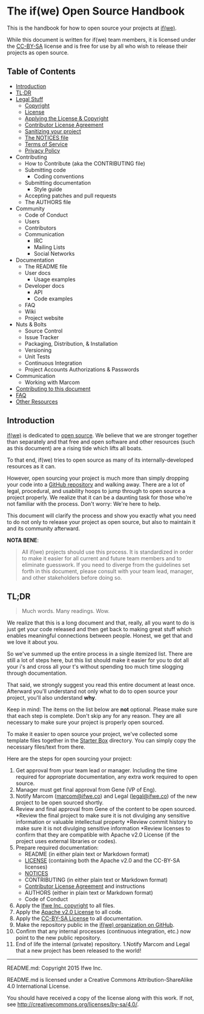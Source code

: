 # The if(we) Open Source Handbook

This is the handbook for how to open source your projects at [if(we)](http://www.ifwe.co).

While this document is written for if(we) team members, it is licensed under the [CC-BY-SA](http://creativecommons.org/licenses/by-sa/4.0) license and is free for use by all who wish to release their projects as open source.

## Table of Contents

* [Introduction](#introduction)
* [TL;DR](#tldr)
* [Legal Stuff](./Legal.md)
   * [Copyright](./Legal.md#copyright)
   * [License](./Legal.md#license)
   * [Applying the License & Copyright](./Legal.md#applying-the-licenses--copyright-to-your-project)
   * [Contributor License Agreement](./Legal.md#contributor-license-agreement)
   * [Sanitizing your project](./Legal.md#sanititizing-your-project)
   * [The NOTICES file](./Legal.md#the-notices-file)
   * [Terms of Service](./Legal.md#terms-of-service)
   * [Privacy Policy](./Legal.md#privacy-policy)
* Contributing
   * How to Contribute (aka the CONTRIBUTING file)
   * Submitting code
      * Coding conventions
   * Submitting documentation
      * Style guide
   * Accepting patches and pull requests
   * The AUTHORS file
* Community
   * Code of Conduct
   * Users
   * Contributors
   * Communication
     * IRC
     * Mailing Lists
     * Social Networks
* Documentation
   * The README file
   * User docs
      * Usage examples
   * Developer docs
      * API
      * Code examples
   * FAQ
   * Wiki
   * Project website
* Nuts & Bolts
   * Source Control
   * Issue Tracker
   * Packaging, Distribution, & Installation
   * Versioning
   * Unit Tests
   * Continuous Integration
   * Project Accounts Authorizations & Passwords
* Communication
   * Working with Marcom
* [Contributing to this document](./CONTRIBUTING.md)
* [FAQ](./FAQ.md)
* [Other Resources](./Resources.md)

## Introduction

[if(we)](www.ifwe.co) is dedicated to [open
source](http://opensource.org/osd). We believe that we are stronger together than separately and that free and open software and other resources (such as this document) are a rising tide which lifts all boats.

To that end, if(we) tries to open source as many of its internally-developed resources as it can.

However, open sourcing your project is much more than simply dropping your code into a [GitHub repository](http://github.com/ifwe) and walking away. There are a lot of legal, procedural, and usability hoops to jump through to open source a project properly. We realize that it can be a daunting task for those who're not familiar with the process. Don't worry: We're here to help.

This document will clarify the process and show you exactly what you need to do not only to release your project as open source, but also to maintain it and its community afterward.

**NOTA BENE**:

> All if(we) projects should use this process. It is standardized in order to make it easier for all current and future team members and to eliminate guesswork. If you need to diverge from the guidelines set forth in this document, please consult with your team lead, manager, and other stakeholders before doing so.

## TL;DR

> Much words. Many readings. Wow.

We realize that this is a long document and that, really, all you want to do is just get your code released and then get back to making great stuff which enables meaningful connections between people. Honest, we get that and we love it about you.

So we've summed up the entire process in a single itemized list. There are still a lot of steps here, but this list should make it easier for you to dot all your i's and cross all your t's without spending too much time slogging through documentation.

That said, we strongly suggest you read this entire document at least once. Afterward you'll understand not only what to do to open source your project, you'll also understand **why**.

Keep in mind: The items on the list below are **not** optional. Please make sure that each step is complete. Don't skip any for any reason. They are all necessary to make sure your project is properly open sourced.

To make it easier to open source your project, we've collected some template files together in the [Starter Box](./starter_box) directory. You can simply copy the necessary files/text from there.

Here are the steps for open sourcing your project:

1. Get approval from your team lead or manager.  Including the time required for appropriate documentation, any extra work required to open source.
1. Manager must get final approval from Gene (VP of Eng). 
1. Notify Marcom (marcom@ifwe.co) and Legal (legal@ifwe.co) of the new project to be open sourced shortly.
1. Review and final approval from Gene of the content to be open sourced.  
    *Review the final project to make sure it is not divulging any sensitive information or valuable intellectual property
    *Review commit history to make sure it is not divulging sensitive information
    *Review licenses to confirm that they are compatible with Apache v2.0 License (if the project uses external libraries or codes).
1. Prepare required documentation:
    * README (in either plain text or Markdown format)
    * [LICENSE](./Legal.md#license) (containing both the Apache v2.0 and the CC-BY-SA licenses)
    * [NOTICES](./Legal.md#the-notices-file)
    * CONTRIBUTING (in either plain text or Markdown format)
    * [Contributor License Agreement](./Legal.md#contributor-license-agreement) and instructions
    * AUTHORS (either in plain text or Markdown format)
    * Code of Conduct
1. Apply the [Ifwe Inc. copyright](./Legal.md#applying-the-licenses--copyright-to-your-project) to all files.
1. Apply the [Apache v2.0 License](./Legal.md#applying-the-licenses--copyright-to-your-project) to all code.
1. Apply the [CC-BY-SA License](./Legal.md#applying-the-licenses--copyright-to-your-project) to all documentation.
1. Make the repository public in the [if(we) organization on GitHub](https://github.com/ifwe).
1. Confirm that any internal processes (continuous integration, etc.) now point to the new public repository.
1. End of life the internal (private) repository.
1.Notify Marcom and Legal that a new project has been released to the world!

-----

README.md: Copyright 2015 Ifwe Inc. 

README.md is licensed under a Creative Commons Attribution-ShareAlike 4.0 International License.

You should have received a copy of the license along with this work. If not, see <http://creativecommons.org/licenses/by-sa/4.0/>.
